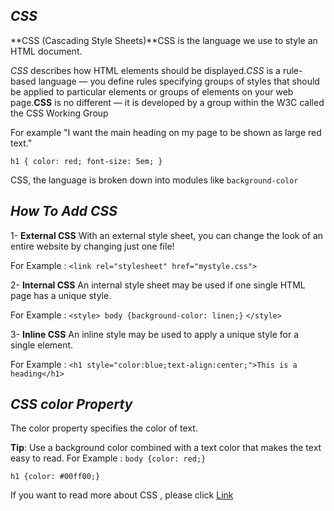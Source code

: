## *CSS*
**CSS (Cascading Style Sheets)**CSS is the language we use to style an HTML document.

*CSS* describes how HTML elements should be displayed.*CSS* is a rule-based language — you define rules specifying groups of styles that should be applied to particular elements or groups of elements on your web page.**CSS** is no different — it is developed by a group within the W3C called the CSS Working Group

For example "I want the main heading on my page to be shown as large red text."


`h1 {
    color: red;
    font-size: 5em;
}`
 
 CSS, the language is broken down into modules like `background-color`

 ## *How To Add CSS*

 1- **External CSS**
With an external style sheet, you can change the look of an entire website by changing just one file!

For Example : `<link rel="stylesheet" href="mystyle.css">`

2- **Internal CSS**
An internal style sheet may be used if one single HTML page has a unique style.

For Example : 
`<style>
body {background-color: linen;}`
`</style>`

3- **Inline CSS** An inline style may be used to apply a unique style for a single element.

For Example : `<h1 style="color:blue;text-align:center;">This is a heading</h1>`

## *CSS color Property*

The color property specifies the color of text.

**Tip**: Use a background color combined with a text color that makes the text easy to read.
For Example : `body {color: red;}`

`h1 {color: #00ff00;}`

If you want to read more about CSS , please click [Link](https://www.w3schools.com/default.asp)

